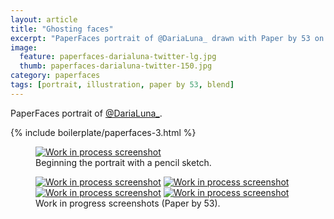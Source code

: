 ```yaml
---
layout: article
title: "Ghosting faces"
excerpt: "PaperFaces portrait of @DariaLuna_ drawn with Paper by 53 on an iPad."
image: 
  feature: paperfaces-darialuna-twitter-lg.jpg
  thumb: paperfaces-darialuna-twitter-150.jpg
category: paperfaces
tags: [portrait, illustration, paper by 53, blend]
---
```


PaperFaces portrait of <a href="http://twitter.com/DariaLuna_">@DariaLuna_</a>.

{% include boilerplate/paperfaces-3.html %}

<figure>
	<a href="{{ site.url }}/images/paperfaces-darialuna-process-1-lg.jpg"><img src="{{ site.url }}/images/paperfaces-darialuna-process-1-750.jpg" alt="Work in process screenshot"></a>
	<figcaption>Beginning the portrait with a pencil sketch.</figcaption>
</figure>

<figure class="half">
	<a href="{{ site.url }}/images/paperfaces-darialuna-process-2-lg.jpg"><img src="{{ site.url }}/images/paperfaces-darialuna-process-2-600.jpg" alt="Work in process screenshot"></a>
	<a href="{{ site.url }}/images/paperfaces-darialuna-process-3-lg.jpg"><img src="{{ site.url }}/images/paperfaces-darialuna-process-3-600.jpg" alt="Work in process screenshot"></a>
	<a href="{{ site.url }}/images/paperfaces-darialuna-process-4-lg.jpg"><img src="{{ site.url }}/images/paperfaces-darialuna-process-4-600.jpg" alt="Work in process screenshot"></a>
	<a href="{{ site.url }}/images/paperfaces-darialuna-process-5-lg.jpg"><img src="{{ site.url }}/images/paperfaces-darialuna-process-5-600.jpg" alt="Work in process screenshot"></a>
	<figcaption>Work in progress screenshots (Paper by 53).</figcaption>
</figure>